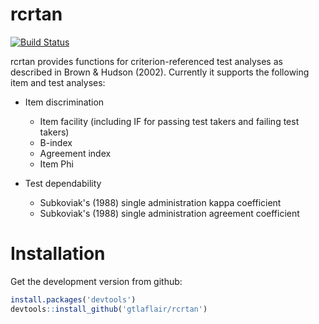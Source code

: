 # rcrtan

[![Build Status](https://travis-ci.org/gtlaflair/rcrtan.svg?branch=master)](https://travis-ci.org/gtlaflair/rcrtan)

rcrtan provides functions for criterion-referenced test analyses as described in Brown & Hudson (2002). Currently it supports the following item and test analyses:

* Item discrimination
     + Item facility (including IF for passing test takers and failing test takers)
     + B-index
     + Agreement index
     + Item Phi
  
* Test dependability
     + Subkoviak's (1988) single administration kappa coefficient
     + Subkoviak's (1988) single administration agreement coefficient

# Installation

Get the development version from github:

```R
install.packages('devtools')
devtools::install_github('gtlaflair/rcrtan')
```